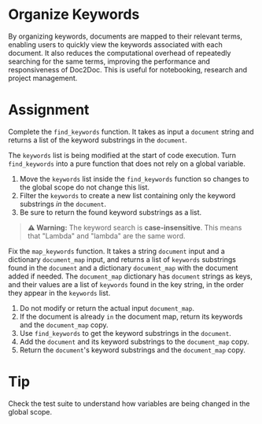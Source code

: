# Organize Keywords

By organizing keywords, documents are mapped to their relevant terms, enabling users to quickly view the keywords associated with each document. It also reduces the computational overhead of repeatedly searching for the same terms, improving the performance and responsiveness of Doc2Doc. This is useful for notebooking, research and project management.

# Assignment

Complete the `find_keywords` function. It takes as input a `document` string and returns a list of the keyword substrings in the `document`.

The `keywords` list is being modified at the start of code execution. Turn `find_keywords` into a pure function that does not rely on a global variable.

1.  Move the `keywords` list inside the `find_keywords` function so changes to the global scope do not change this list.
2.  Filter the `keywords` to create a new list containing only the keyword substrings *in* the `document`.
3.  Be sure to return the found keyword substrings as a list.

> **⚠️ Warning:** The keyword search is **case-insensitive**. This means that "Lambda" and "lambda" are the same word.

Fix the `map_keywords` function. It takes a string `document` input and a dictionary `document_map` input, and returns a list of `keywords` substrings found in the `document` and a dictionary `document_map` with the document added if needed. The `document_map` dictionary has `document` strings as keys, and their values are a list of `keywords` found in the key string, in the order they appear in the `keywords` list.

1.  Do not modify or return the actual input `document_map`.
2.  If the document is already `in` the document map, return its keywords and the `document_map` copy.
3.  Use `find_keywords` to get the keyword substrings in the `document`.
4.  Add the `document` and its keyword substrings to the `document_map` copy.
5.  Return the `document`'s keyword substrings and the `document_map` copy.

# Tip

Check the test suite to understand how variables are being changed in the global scope.
